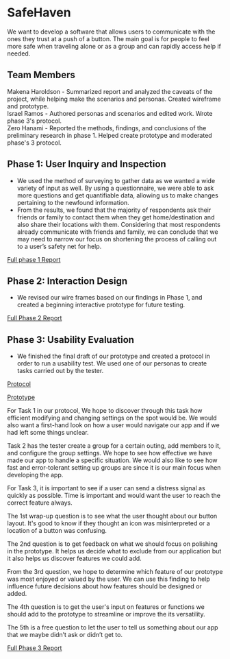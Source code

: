 # SafeHaven

We want to develop a software that allows users to communicate with the ones they trust at a push of a button. The main goal is for people to feel more safe when traveling alone or as a group and can rapidly access help if needed.

## Team Members

Makena Haroldson - Summarized report and analyzed the caveats of the project, while helping make the scenarios and personas. Created wireframe and prototype.<br/>
Israel Ramos - Authored personas and scenarios and edited work. Wrote phase 3's protocol.<br/>
Zero Hanami -  Reported the methods, findings, and conclusions of the preliminary research in phase 1. Helped create prototype and moderated phase's 3 protocol. <br/>

## Phase 1: User Inquiry and Inspection

- We used the method of surveying to gather data as we wanted a wide variety of input as well. By using a questionnaire, we were able to ask more questions and get quantifiable data, allowing us to make changes pertaining to the newfound information.
- From the results, we found that the majority of respondents ask their friends or family to contact them when they get home/destination and also share their locations with them. Considering that most respondents already communicate with friends and family, we can conclude that we may need to narrow our focus on shortening the process of calling out to a user’s safety net for help.

[Full phase 1 Report](phase1/)

## Phase 2: Interaction Design
- We revised our wire frames based on our findings in Phase 1, and created a beginning interactive prototype for future testing.

[Full Phase 2 Report](phase2/)

## Phase 3: Usability Evaluation
- We finished the final draft of our prototype and created a protocol in order to run a usability test. We used one of our personas to create tasks carried out by the tester.

[Protocol](assets/protocol.pdf)

[Prototype](https://xd.adobe.com/view/a6c874bc-1403-4167-5551-decc2e6fd092-d0f9/?fullscreen&hints=off)

For Task 1 in our protocol, We hope to discover through this task how efficient modifying and changing settings on the spot would be. We would also want a first-hand look on how a user would navigate our app and if we had left some things unclear.

Task 2 has the tester create a group for a certain outing, add members to it, and configure the group settings. We hope to see how effective we have made our app to handle a specific situation. We would also like to see how fast and error-tolerant setting up groups are since it is our main focus when developing the app.

For Task 3, it is important to see if a user can send a distress signal as quickly as possible. Time is important and would want the user to reach the correct feature always.

The 1st wrap-up question is to see what the user thought about our button layout. It's good to know if they thought an icon was misinterpreted or a location of a button was confusing.

The 2nd question is to get feedback on what we should focus on polishing in the prototype.
It helps us decide what to exclude from our application but it also helps us discover features we could add.

From the 3rd question, we hope to determine which feature of our prototype was most enjoyed or valued by the user. We can use this finding to help influence future decisions about how features should be designed or added.

The 4th question is to get the user's input on features or functions we should add to the prototype to streamline or improve the its versatility.

The 5th is a free question to let the user to tell us something about our app that we maybe didn’t ask or didn’t get to.

[Full Phase 3 Report](phase3/)
